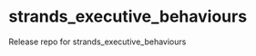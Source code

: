 strands_executive_behaviours
============================

Release repo for strands_executive_behaviours
